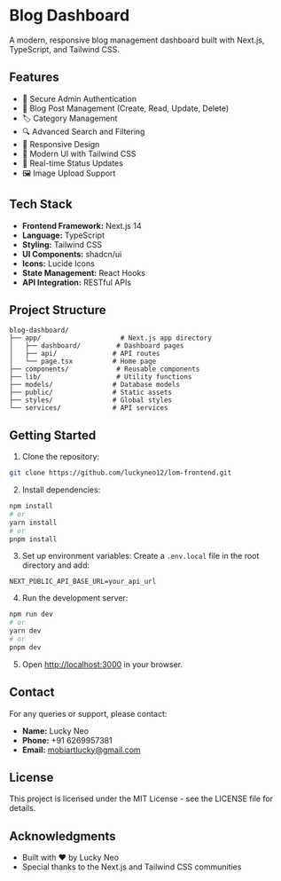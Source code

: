 # Blog Dashboard

A modern, responsive blog management dashboard built with Next.js, TypeScript, and Tailwind CSS.

## Features

- 🔐 Secure Admin Authentication
- 📝 Blog Post Management (Create, Read, Update, Delete)
- 🏷️ Category Management
- 🔍 Advanced Search and Filtering
- 📱 Responsive Design
- 🎨 Modern UI with Tailwind CSS
- 🔄 Real-time Status Updates
- 🖼️ Image Upload Support

## Tech Stack

- **Frontend Framework:** Next.js 14
- **Language:** TypeScript
- **Styling:** Tailwind CSS
- **UI Components:** shadcn/ui
- **Icons:** Lucide Icons
- **State Management:** React Hooks
- **API Integration:** RESTful APIs

## Project Structure

```
blog-dashboard/
├── app/                    # Next.js app directory
│   ├── dashboard/         # Dashboard pages
│   ├── api/              # API routes
│   └── page.tsx          # Home page
├── components/            # Reusable components
├── lib/                   # Utility functions
├── models/               # Database models
├── public/               # Static assets
├── styles/               # Global styles
└── services/             # API services
```

## Getting Started

1. Clone the repository:
```bash
git clone https://github.com/luckyneo12/lom-frontend.git
```

2. Install dependencies:
```bash
npm install
# or
yarn install
# or
pnpm install
```

3. Set up environment variables:
Create a `.env.local` file in the root directory and add:
```
NEXT_PUBLIC_API_BASE_URL=your_api_url
```

4. Run the development server:
```bash
npm run dev
# or
yarn dev
# or
pnpm dev
```

5. Open [http://localhost:3000](http://localhost:3000) in your browser.

## Contact

For any queries or support, please contact:

- **Name:** Lucky Neo
- **Phone:** +91 6269957381
- **Email:** mobiartlucky@gmail.com

## License

This project is licensed under the MIT License - see the LICENSE file for details.

## Acknowledgments

- Built with ❤️ by Lucky Neo
- Special thanks to the Next.js and Tailwind CSS communities 